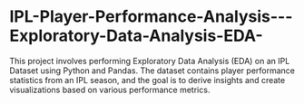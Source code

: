 # IPL-Player-Performance-Analysis---Exploratory-Data-Analysis-EDA-
This project involves performing Exploratory Data Analysis (EDA) on an IPL Dataset using Python and Pandas. The dataset contains player performance statistics from an IPL season, and the goal is to derive insights and create visualizations based on various performance metrics.
